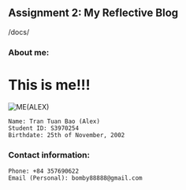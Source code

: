 ## Assignment 2: My Reflective Blog


/docs/
### About me:

# This is me!!!
![ME(ALEX)](/laystr.github.io/docs/assets/Alex.png)
```
Name: Tran Tuan Bao (Alex)
Student ID: S3970254
Birthdate: 25th of November, 2002
```

### Contact information:

```
Phone: +84 357690622
Email (Personal): bomby88888@gmail.com
```





